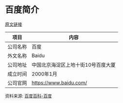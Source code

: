 # 百度简介

[原文链接](https://www.it-this-year.com/2020/04/23/181)

|项目|内容|
|-----|-----|
|公司名称|百度|
|外文名称|Baidu|
|公司地址|中国北京海淀区上地十街10号百度大厦|
|成立时间|2000年1月|
|公司官网|https://www.baidu.com/|

资料来源: 
[百度百科-百度](https://baike.baidu.com/item/%E7%99%BE%E5%BA%A6/6699)